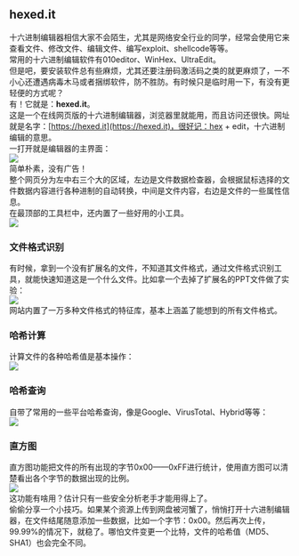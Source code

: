 <a name="aMllo"></a>
## **hexed.it**
十六进制编辑器相信大家不会陌生，尤其是网络安全行业的同学，经常会使用它来查看文件、修改文件、编辑文件、编写exploit、shellcode等等。<br />常用的十六进制编辑软件有010editor、WinHex、UltraEdit。<br />但是吧，要安装软件总有些麻烦，尤其还要注册码激活码之类的就更麻烦了，一不小心还遭遇病毒木马或者捆绑软件，防不胜防。有时候只是临时用一下，有没有更轻便的方式呢？<br />有！它就是：**hexed.it**。<br />这是一个在线网页版的十六进制编辑器，浏览器里就能用，而且访问还很快。网址就是名字：[https://hexed.it](https://hexed.it)，很好记：hex + edit，十六进制编辑的意思。<br />一打开就是编辑器的主界面：<br />![](https://cdn.nlark.com/yuque/0/2022/png/396745/1653470131621-a550b569-0525-4362-bca8-090e1c20671d.png#clientId=ucd18deea-a5a9-4&from=paste&id=uebf2f20b&originHeight=538&originWidth=1080&originalType=url&ratio=1&rotation=0&showTitle=false&status=done&style=shadow&taskId=u3edbe825-5d3a-4112-a653-731c10575e5&title=)<br />简单朴素，没有广告！<br />整个网页分为左中右三个大的区域，左边是文件数据检查器，会根据鼠标选择的文件数据内容进行各种进制的自动转换，中间是文件内容，右边是文件的一些属性信息。<br />在最顶部的工具栏中，还内置了一些好用的小工具。<br />![](https://cdn.nlark.com/yuque/0/2022/png/396745/1653470131731-02abde6e-2528-40eb-b062-3b52bec84e15.png#clientId=ucd18deea-a5a9-4&from=paste&id=uafd19c18&originHeight=193&originWidth=146&originalType=url&ratio=1&rotation=0&showTitle=false&status=done&style=shadow&taskId=ua57cbeac-0547-457f-be52-5105f79c9f0&title=)
<a name="KD4U7"></a>
### 文件格式识别
有时候，拿到一个没有扩展名的文件，不知道其文件格式，通过文件格式识别工具，就能快速知道这是一个什么文件。比如拿一个去掉了扩展名的PPT文件做了实验：<br />![](https://cdn.nlark.com/yuque/0/2022/png/396745/1653470131604-a16b63b2-b7fd-49ae-83af-3a985be17bd6.png#clientId=ucd18deea-a5a9-4&from=paste&id=u439a8ae3&originHeight=472&originWidth=1048&originalType=url&ratio=1&rotation=0&showTitle=false&status=done&style=shadow&taskId=udb94ab68-94eb-4817-8c09-3a5ade27e46&title=)<br />网站内置了一万多种文件格式的特征库，基本上涵盖了能想到的所有文件格式。
<a name="kEjcn"></a>
### 哈希计算
计算文件的各种哈希值是基本操作：<br />![](https://cdn.nlark.com/yuque/0/2022/png/396745/1653470131673-360d1af9-0573-48e6-9a83-fddb92496fbf.png#clientId=ucd18deea-a5a9-4&from=paste&id=uea8af831&originHeight=381&originWidth=638&originalType=url&ratio=1&rotation=0&showTitle=false&status=done&style=shadow&taskId=u40c20501-15a4-4c06-992b-e7aa657fd1c&title=)
<a name="ohWbk"></a>
### 哈希查询
自带了常用的一些平台哈希查询，像是Google、VirusTotal、Hybrid等等：<br />![](https://cdn.nlark.com/yuque/0/2022/png/396745/1653470131602-a74e2cfa-aaa5-42e3-80d4-63b6ac94c4fa.png#clientId=ucd18deea-a5a9-4&from=paste&id=ucefe21c7&originHeight=160&originWidth=410&originalType=url&ratio=1&rotation=0&showTitle=false&status=done&style=shadow&taskId=u751b9a55-18ee-4ccc-b957-1c2cd0178be&title=)
<a name="S4DVx"></a>
### 直方图
直方图功能把文件的所有出现的字节0x00——0xFF进行统计，使用直方图可以清楚看出各个字节的数据出现的比例。<br />![](https://cdn.nlark.com/yuque/0/2022/png/396745/1653470131927-130796ef-eb13-4843-ba83-a1cea730c4ba.png#clientId=ucd18deea-a5a9-4&from=paste&id=u09e3e3ab&originHeight=786&originWidth=817&originalType=url&ratio=1&rotation=0&showTitle=false&status=done&style=shadow&taskId=u4d049c4d-706c-412b-aaa5-11b4ed0ce00&title=)<br />这功能有啥用？估计只有一些安全分析老手才能用得上了。<br />偷偷分享一个小技巧。如果某个资源上传到网盘被河蟹了，悄悄打开十六进制编辑器，在文件结尾随意添加一些数据，比如一个字节：0x00。然后再次上传，99.99%的情况下，就稳了。哪怕文件变更一个比特，文件的哈希值（MD5、SHA1）也会完全不同。
